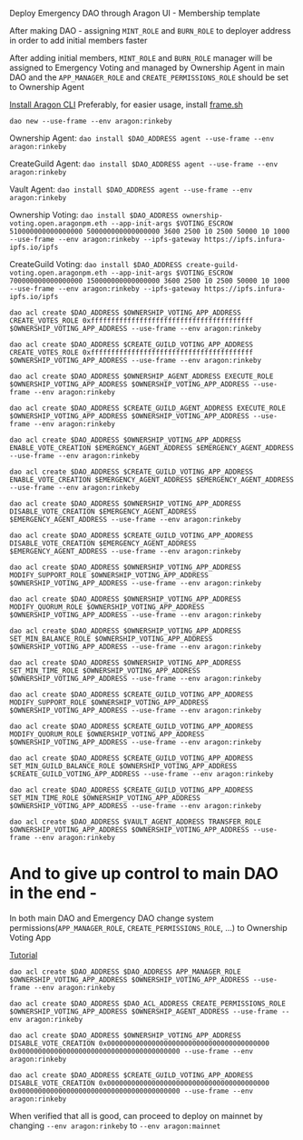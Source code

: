 Deploy Emergency DAO through Aragon UI - Membership template

After making DAO - assigning `MINT_ROLE` and `BURN_ROLE` to deployer address in order to add initial members faster 

After adding initial members, `MINT_ROLE` and `BURN_ROLE` manager will be assigned to Emergency Voting and managed by Ownership Agent in main DAO
and the `APP_MANAGER_ROLE` and `CREATE_PERMISSIONS_ROLE` should be set to Ownership Agent

[Install Aragon CLI](https://github.com/aragon/aragon-cli)
Preferably, for easier usage, install [frame.sh](https://frame.sh/)

`dao new --use-frame --env aragon:rinkeby`

Ownership Agent: `dao install $DAO_ADDRESS agent --use-frame --env aragon:rinkeby`

CreateGuild Agent: `dao install $DAO_ADDRESS agent --use-frame --env aragon:rinkeby`

Vault Agent: `dao install $DAO_ADDRESS agent --use-frame --env aragon:rinkeby`

Ownership Voting: `dao install $DAO_ADDRESS ownership-voting.open.aragonpm.eth --app-init-args $VOTING_ESCROW 510000000000000000 500000000000000000 3600 2500 10 2500 50000 10 1000 --use-frame --env aragon:rinkeby --ipfs-gateway https://ipfs.infura-ipfs.io/ipfs`

CreateGuild Voting: `dao install $DAO_ADDRESS create-guild-voting.open.aragonpm.eth --app-init-args $VOTING_ESCROW 700000000000000000 150000000000000000 3600 2500 10 2500 50000 10 1000 --use-frame --env aragon:rinkeby --ipfs-gateway https://ipfs.infura-ipfs.io/ipfs`

`dao acl create $DAO_ADDRESS $OWNERSHIP_VOTING_APP_ADDRESS CREATE_VOTES_ROLE 0xffffffffffffffffffffffffffffffffffffffff $OWNERSHIP_VOTING_APP_ADDRESS --use-frame --env aragon:rinkeby`

`dao acl create $DAO_ADDRESS $CREATE_GUILD_VOTING_APP_ADDRESS CREATE_VOTES_ROLE 0xffffffffffffffffffffffffffffffffffffffff $OWNERSHIP_VOTING_APP_ADDRESS --use-frame --env aragon:rinkeby`

`dao acl create $DAO_ADDRESS $OWNERSHIP_AGENT_ADDRESS EXECUTE_ROLE $OWNERSHIP_VOTING_APP_ADDRESS $OWNERSHIP_VOTING_APP_ADDRESS --use-frame --env aragon:rinkeby`

`dao acl create $DAO_ADDRESS $CREATE_GUILD_AGENT_ADDRESS EXECUTE_ROLE $OWNERSHIP_VOTING_APP_ADDRESS $OWNERSHIP_VOTING_APP_ADDRESS --use-frame --env aragon:rinkeby`

`dao acl create $DAO_ADDRESS $OWNERSHIP_VOTING_APP_ADDRESS ENABLE_VOTE_CREATION $EMERGENCY_AGENT_ADDRESS $EMERGENCY_AGENT_ADDRESS --use-frame --env aragon:rinkeby`

`dao acl create $DAO_ADDRESS $CREATE_GUILD_VOTING_APP_ADDRESS ENABLE_VOTE_CREATION $EMERGENCY_AGENT_ADDRESS $EMERGENCY_AGENT_ADDRESS --use-frame --env aragon:rinkeby`

`dao acl create $DAO_ADDRESS $OWNERSHIP_VOTING_APP_ADDRESS DISABLE_VOTE_CREATION $EMERGENCY_AGENT_ADDRESS $EMERGENCY_AGENT_ADDRESS --use-frame --env aragon:rinkeby`

`dao acl create $DAO_ADDRESS $CREATE_GUILD_VOTING_APP_ADDRESS DISABLE_VOTE_CREATION $EMERGENCY_AGENT_ADDRESS $EMERGENCY_AGENT_ADDRESS --use-frame --env aragon:rinkeby`

`dao acl create $DAO_ADDRESS $OWNERSHIP_VOTING_APP_ADDRESS MODIFY_SUPPORT_ROLE $OWNERSHIP_VOTING_APP_ADDRESS $OWNERSHIP_VOTING_APP_ADDRESS --use-frame --env aragon:rinkeby`

`dao acl create $DAO_ADDRESS $OWNERSHIP_VOTING_APP_ADDRESS MODIFY_QUORUM_ROLE $OWNERSHIP_VOTING_APP_ADDRESS $OWNERSHIP_VOTING_APP_ADDRESS --use-frame --env aragon:rinkeby`

`dao acl create $DAO_ADDRESS $OWNERSHIP_VOTING_APP_ADDRESS SET_MIN_BALANCE_ROLE $OWNERSHIP_VOTING_APP_ADDRESS $OWNERSHIP_VOTING_APP_ADDRESS --use-frame --env aragon:rinkeby`

`dao acl create $DAO_ADDRESS $OWNERSHIP_VOTING_APP_ADDRESS SET_MIN_TIME_ROLE $OWNERSHIP_VOTING_APP_ADDRESS $OWNERSHIP_VOTING_APP_ADDRESS --use-frame --env aragon:rinkeby`

`dao acl create $DAO_ADDRESS $CREATE_GUILD_VOTING_APP_ADDRESS MODIFY_SUPPORT_ROLE $OWNERSHIP_VOTING_APP_ADDRESS $OWNERSHIP_VOTING_APP_ADDRESS --use-frame --env aragon:rinkeby`

`dao acl create $DAO_ADDRESS $CREATE_GUILD_VOTING_APP_ADDRESS MODIFY_QUORUM_ROLE $OWNERSHIP_VOTING_APP_ADDRESS $OWNERSHIP_VOTING_APP_ADDRESS --use-frame --env aragon:rinkeby`

`dao acl create $DAO_ADDRESS $CREATE_GUILD_VOTING_APP_ADDRESS SET_MIN_GUILD_BALANCE_ROLE $OWNERSHIP_VOTING_APP_ADDRESS $CREATE_GUILD_VOTING_APP_ADDRESS --use-frame --env aragon:rinkeby`

`dao acl create $DAO_ADDRESS $CREATE_GUILD_VOTING_APP_ADDRESS SET_MIN_TIME_ROLE $OWNERSHIP_VOTING_APP_ADDRESS $OWNERSHIP_VOTING_APP_ADDRESS --use-frame --env aragon:rinkeby`

`dao acl create $DAO_ADDRESS $VAULT_AGENT_ADDRESS TRANSFER_ROLE $OWNERSHIP_VOTING_APP_ADDRESS $OWNERSHIP_VOTING_APP_ADDRESS --use-frame --env aragon:rinkeby`

# And to give up control to main DAO in the end - 

In both main DAO and Emergency DAO change system permissions(`APP_MANAGER_ROLE`, `CREATE_PERMISSIONS_ROLE`, ...) to Ownership Voting App

[Tutorial](https://help.aragon.org/article/21-permissions)

`dao acl create $DAO_ADDRESS $DAO_ADDRESS APP_MANAGER_ROLE $OWNERSHIP_VOTING_APP_ADDRESS $OWNERSHIP_VOTING_APP_ADDRESS --use-frame --env aragon:rinkeby`

`dao acl create $DAO_ADDRESS $DAO_ACL_ADDRESS CREATE_PERMISSIONS_ROLE $OWNERSHIP_VOTING_APP_ADDRESS $OWNERSHIP_AGENT_ADDRESS --use-frame --env aragon:rinkeby`


`dao acl create $DAO_ADDRESS $OWNERSHIP_VOTING_APP_ADDRESS DISABLE_VOTE_CREATION 0x0000000000000000000000000000000000000000 0x0000000000000000000000000000000000000000 --use-frame --env aragon:rinkeby`

`dao acl create $DAO_ADDRESS $CREATE_GUILD_VOTING_APP_ADDRESS DISABLE_VOTE_CREATION 0x0000000000000000000000000000000000000000 0x0000000000000000000000000000000000000000 --use-frame --env aragon:rinkeby`

When verified that all is good, can proceed to deploy on mainnet by changing `--env aragon:rinkeby` to `--env aragon:mainnet`